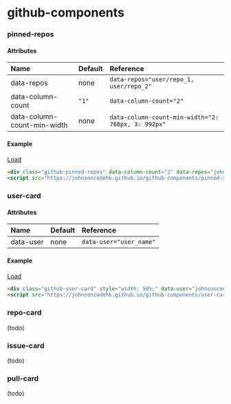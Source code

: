 # github-components

### pinned-repos

#### Attributes

| Name | Default | Reference |
| :-- | :-- | :-- |
| data-repos | none | ```data-repos="user/repo_1, user/repo_2"``` |
| data-column-count | ```"1"``` | ```data-column-count="2"``` |
| data-column-count-min-width | none | ```data-column-count-min-width="2: 768px, 3: 992px"``` |

#### Example

<div class="github-pinned-repos" data-column-count="2" data-repos="johnsoncodehk/github-components">
    <a href="https://johnsoncodehk.github.io/github-components/">Load</a>
</div>

```html
<div class="github-pinned-repos" data-column-count="2" data-repos="johnsoncodehk/github-components"></div>
<script src="https://johnsoncodehk.github.io/github-components/pinned-repos.js"></script>
```

### user-card

#### Attributes

| Name | Default | Reference |
| :-- | :-- | :-- |
| data-user | none | ```data-user="user_name"``` |

#### Example

<div class="github-user-card" style="width: 50%;" data-user="johnsoncodehk">
    <a href="https://johnsoncodehk.github.io/github-components/">Load</a>
</div>

```html
<div class="github-user-card" style="width: 50%;" data-user="johnsoncodehk"></div>
<script src="https://johnsoncodehk.github.io/github-components/user-card.js"></script>
```

### repo-card

(todo)

### issue-card

(todo)

### pull-card

(todo)

<script src="https://johnsoncodehk.github.io/github-components/pinned-repos.js"></script>
<script src="https://johnsoncodehk.github.io/github-components/user-card.js"></script>

